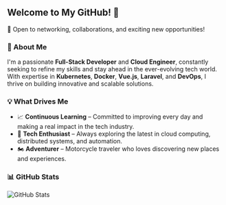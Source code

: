 ## Welcome to My GitHub! 🚀
💬 Open to networking, collaborations, and exciting new opportunities!


### 👋 About Me
I'm a passionate **Full-Stack Developer** and **Cloud Engineer**, constantly seeking to refine my skills and stay ahead in the ever-evolving tech world. With expertise in **Kubernetes**, **Docker**, **Vue.js**, **Laravel**, and **DevOps**, I thrive on building innovative and scalable solutions. 

### 💡 What Drives Me
- 📈 **Continuous Learning** – Committed to improving every day and making a real impact in the tech industry.
- 🚀 **Tech Enthusiast** – Always exploring the latest in cloud computing, distributed systems, and automation.
- 🏍️ **Adventurer** – Motorcycle traveler who loves discovering new places and experiences.


### 📊 GitHub Stats
![GitHub Stats](https://github-profile-summary-cards.vercel.app/api/cards/profile-details?username=vitorvk2)
